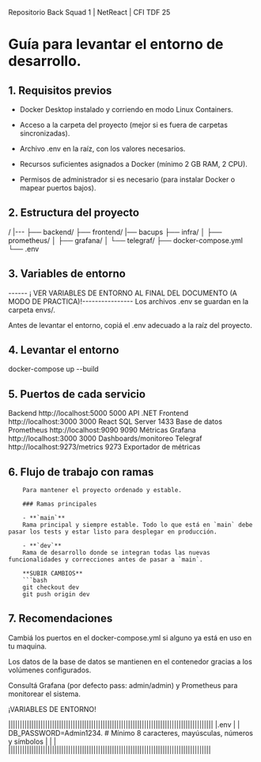 Repositorio Back Squad 1 | NetReact | CFI TDF 25

# Guía para levantar el entorno de desarrollo.

## 1.  Requisitos previos

 - Docker Desktop instalado y corriendo en modo Linux Containers.

 - Acceso a la carpeta del proyecto (mejor si es fuera de carpetas sincronizadas).

-  Archivo .env en la raíz, con los valores necesarios.

 - Recursos suficientes asignados a Docker (mínimo 2 GB RAM, 2 CPU).

-  Permisos de administrador si es necesario (para instalar Docker o mapear puertos bajos).

## 2. Estructura del proyecto


/
|--- 
├── backend/
├── frontend/
|── bacups
├── infra/
│   ├── prometheus/
│   ├── grafana/
│   └── telegraf/
├── docker-compose.yml
└── .env

## 3. Variables de entorno
------ ¡ VER VARIABLES DE ENTORNO AL FINAL DEL DOCUMENTO (A MODO DE PRACTICA)!----------------
Los archivos .env se guardan en la carpeta envs/.

Antes de levantar el entorno, copiá el .env adecuado a la raíz del proyecto.

## 4. Levantar el entorno
docker-compose up --build

## 5. Puertos de cada servicio

Backend     	  http://localhost:5000	         5000	  API .NET
Frontend	      http://localhost:3000	         3000	  React
SQL Server		                                  1433   Base de datos
Prometheus	    http://localhost:9090	         9090	  Métricas
Grafana	       http://localhost:3000	         3000	  Dashboards/monitoreo
Telegraf	      http://localhost:9273/metrics	 9273	  Exportador de métricas


## 6. Flujo de trabajo con ramas 

        Para mantener el proyecto ordenado y estable.

        ### Ramas principales

        - **`main`**  
        Rama principal y siempre estable. Todo lo que está en `main` debe pasar los tests y estar listo para desplegar en producción.

        - **`dev`**  
        Rama de desarrollo donde se integran todas las nuevas funcionalidades y correcciones antes de pasar a `main`. 

        **SUBIR CAMBIOS**
        ```bash
        git checkout dev
        git push origin dev


## 7. Recomendaciones

Cambiá los puertos en el docker-compose.yml si alguno ya está en uso en tu maquina.

Los datos de la base de datos se mantienen en el contenedor gracias a los volúmenes configurados.

Consultá Grafana (por defecto pass: admin/admin) y Prometheus para monitorear el sistema.


¡VARIABLES DE ENTORNO!

|||||||||||||||||||||||||||||||||||||||||||||||||||||||||||||||||||||||||||||||||||||||||
|.env                                                                                    |
|   DB_PASSWORD=Admin1234.  # Mínimo 8 caracteres, mayúsculas, números y símbolos        |
|                                   |
||||||||||||||||||||||||||||||||||||||||||||||||||||||||||||||||||||||||||||||||||||||||
